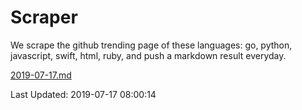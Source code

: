 # Scraper

We scrape the github trending page of these languages: go, python, javascript, swift, html, ruby, and push a markdown result everyday.

[2019-07-17.md](https://github.com/henson/Scraper/blob/master/2019-07-17.md)

Last Updated: 2019-07-17 08:00:14